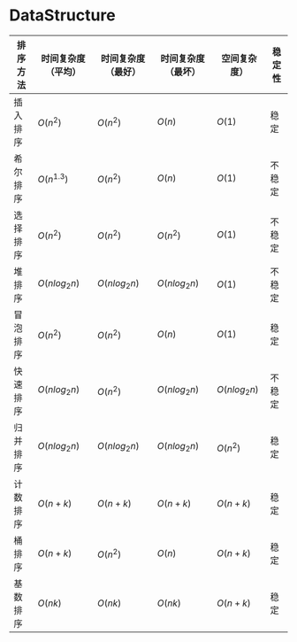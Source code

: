 # DataStructure

排序方法 | 时间复杂度（平均）   | 时间复杂度（最好）  | 时间复杂度（最坏）  | 空间复杂度）  | 稳定性 
-|-|-|-|-|-
插入排序 | $O(n^2)$ | $O(n^2)$ | $O(n)$ |$O(1)$|稳定
希尔排序 | $O(n^{1.3})$ |$O(n^2)$|$O(n)$|$O(1)$| 不稳定
选择排序 | $O(n^2)$ |$O(n^2)$| $O(n^2)$|$O(1)$|不稳定
堆排序  |  $O(nlog_2n)$ |$O(nlog_2n)$ |$O(nlog_2n)$ |$O(1)$|不稳定
冒泡排序 | $O(n^2)$ |$O(n^2)$|$O(n)$|$O(1)$|稳定
快速排序 | $O(nlog_2n)$ |$O(n^2)$ |$O(nlog_2n)$ |$O(nlog_2n)$|不稳定
归并排序 | $O(nlog_2n)$ |$O(nlog_2n)$ |$O(nlog_2n)$ |$O(n^2)$|稳定
计数排序 |$O(n+k)$|$O(n+k)$|$O(n+k)$|$O(n+k)$|稳定
桶排序   |$O(n+k)$|$O(n^2)$|$O(n)$|$O(n+k)$|稳定
基数排序 |$O(nk)$|$O(nk)$|$O(nk)$|$O(n+k)$|稳定
